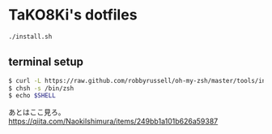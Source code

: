 # TaKO8Ki's dotfiles

```sh
./install.sh
```

## terminal setup

```sh
$ curl -L https://raw.github.com/robbyrussell/oh-my-zsh/master/tools/install.sh | sh
$ chsh -s /bin/zsh
$ echo $SHELL
```

あとはここ見ろ。https://qiita.com/NaokiIshimura/items/249bb1a101b626a59387
